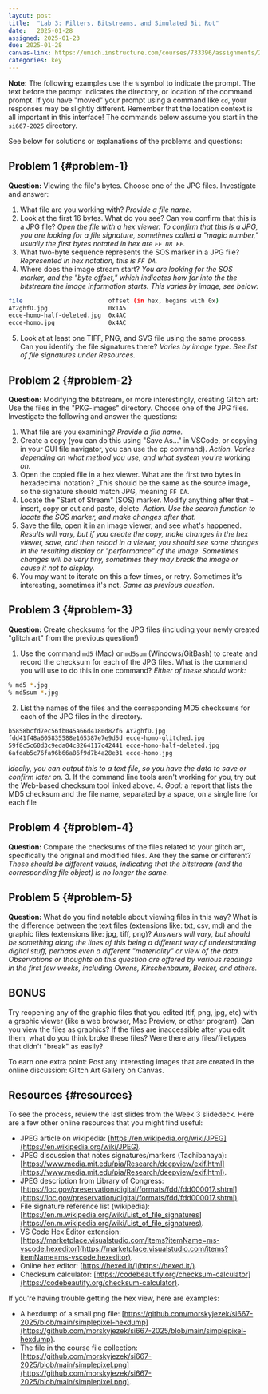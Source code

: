 ```yaml
---
layout: post
title:  "Lab 3: Filters, Bitstreams, and Simulated Bit Rot"
date:   2025-01-28
assigned: 2025-01-23
due: 2025-01-28
canvas-link: https://umich.instructure.com/courses/733396/assignments/2649540
categories: key
---
```


**Note:** The following examples use the `%` symbol to indicate the prompt.
The text before the prompt indicates the directory, or location of the command prompt.
If you have "moved" your prompt using a command like `cd`,
your responses may be slightly different.
Remember that the location context is all important in this interface!
The commands below assume you start in the `si667-2025` directory.

See below for solutions or explanations of the problems and questions:

## Problem 1 {#problem-1}

**Question:** Viewing the file's bytes. Choose one of the JPG files. Investigate and answer:

1. What file are you working with? _Provide a file name._
2. Look at the first 16 bytes. What do you see? Can you confirm that this is a JPG file? _Open the file with a hex viewer. To confirm that this is a JPG, you are looking for a file signature, sometimes called a "magic number," usually the first bytes notated in hex are `FF D8 FF`._
3. What two-byte sequence represents the SOS marker in a JPG file? _Represented in hex notation, this is `FF DA`._
4. Where does the image stream start? _You are looking for the SOS marker, and the "byte offset," which indicates how far into the the bitstream the image information starts. This varies by image, see below:_
```bash
file                        offset (in hex, begins with 0x)
AY2ghfD.jpg                 0x1A5
ecce-homo-half-deleted.jpg  0x4AC
ecce-homo.jpg               0x4AC
```
5. Look at at least one TIFF, PNG, and SVG file using the same process. Can you identify the file signatures there? _Varies by image type. See list of file signatures under Resources._

## Problem 2 {#problem-2}

**Question:** Modifying the bitstream, or more interestingly, creating Glitch art: Use the files in the "PKG-images" directory. Choose one of the JPG files. Investigate the following and answer the questions:

1. What file are you examining? _Provide a file name._
2. Create a copy (you can do this using "Save As..." in VSCode, or copying in your GUI file navigator, you can use the cp command). _Action. Varies depending on what method you use, and what system you're working on._
3. Open the copied file in a hex viewer. What are the first two bytes in hexadecimal notation? _This should be the same as the source image, so the signature should match JPG, meaning `FF DA`.
4. Locate the "Start of Stream" (SOS) marker. Modify anything after that - insert, copy or cut and paste, delete. _Action. Use the search function to locate the SOS marker, and make changes after that._
5. Save the file, open it in an image viewer, and see what's happened. _Results will vary, but if you create the copy, make changes in the hex viewer, save, and then reload in a viewer, you should see some changes in the resulting display or "performance" of the image. Sometimes changes will be very tiny, sometimes they may break the image or cause it not to display._
6. You may want to iterate on this a few times, or retry. Sometimes it's interesting, sometimes it's not. _Same as previous question._

## Problem 3 {#problem-3}

**Question:** Create checksums for the JPG files (including your newly created "glitch art" from the previous question!)

1. Use the command `md5` (Mac) or `md5sum` (Windows/GitBash) to create and record the checksum for each of the JPG files. What is the command you will use to do this in one command? _Either of these should work:_
```bash
% md5 *.jpg 
% md5sum *.jpg
```
2. List the names of the files and the corresponding MD5 checksums for each of the JPG files in the directory.
```bash
b5858bcfd7ec56fb045a66d4180d82f6 AY2ghfD.jpg
fdd41f48a605835588e165387e7e9d5d ecce-homo-glitched.jpg
59f8c5c60d3c9eda04c8264117c42441 ecce-homo-half-deleted.jpg
6afdab5c76fa96b66a86f9d7b4a28e31 ecce-homo.jpg
```
_Ideally, you can output this to a text file, so you have the data to save or confirm later on._
3. If the command line tools aren't working for you, try out the Web-based checksum tool linked above.
4. _Goal:_ a report that lists the MD5 checksum and the file name, separated by a space, on a single line for each file

## Problem 4 {#problem-4}

**Question:** Compare the checksums of the files related to your glitch art, specifically the original and modified files. Are they the same or different? _These should be different values, indicating that the bitstream (and the corresponding file object) is no longer the same._

## Problem 5 {#problem-5}

**Question:** What do you find notable about viewing files in this way? What is the difference between the text files (extensions like: txt, csv, md) and the graphic files (extensions like: jpg, tiff, png)? _Answers will vary, but should be something along the lines of this being a different way of understanding digital stuff, perhaps even a different "materiality" or view of the data. Observations or thoughts on this question are offered by various readings in the first few weeks, including Owens, Kirschenbaum, Becker, and others._

## BONUS

Try reopening any of the graphic files that you edited (tif, png, jpg, etc) with a graphic viewer (like a web browser, Mac Preview, or other program). Can you view the files as graphics? If the files are inaccessible after you edit them, what do you think broke these files? Were there any files/filetypes that didn't "break" as easily?

To earn one extra point: Post any interesting images that are created in the online discussion: Glitch Art Gallery on Canvas.

## Resources {#resources}

To see the process, review the last slides from the Week 3 slidedeck.
Here are a few other online resources that you might find useful:

* JPEG article on wikipedia: [https://en.wikipedia.org/wiki/JPEG](https://en.wikipedia.org/wiki/JPEG).
* JPEG discussion that notes signatures/markers (Tachibanaya): [https://www.media.mit.edu/pia/Research/deepview/exif.html](https://www.media.mit.edu/pia/Research/deepview/exif.html).
* JPEG description from Library of Congress: [https://loc.gov/preservation/digital/formats/fdd/fdd000017.shtml](https://loc.gov/preservation/digital/formats/fdd/fdd000017.shtml).
* File signature reference list (wikipedia): [https://en.m.wikipedia.org/wiki/List_of_file_signatures](https://en.m.wikipedia.org/wiki/List_of_file_signatures).
* VS Code Hex Editor extension: [https://marketplace.visualstudio.com/items?itemName=ms-vscode.hexeditor](https://marketplace.visualstudio.com/items?itemName=ms-vscode.hexeditor).
* Online hex editor: [https://hexed.it/](https://hexed.it/).
* Checksum calculator: [https://codebeautify.org/checksum-calculator](https://codebeautify.org/checksum-calculator).

If you're having trouble getting the hex view, here are examples:

* A hexdump of a small png file: [https://github.com/morskyjezek/si667-2025/blob/main/simplepixel-hexdump](https://github.com/morskyjezek/si667-2025/blob/main/simplepixel-hexdump).
* The file in the course file collection: [https://github.com/morskyjezek/si667-2025/blob/main/simplepixel.png](https://github.com/morskyjezek/si667-2025/blob/main/simplepixel.png).
